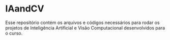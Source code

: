 # IAandCV
Esse repositório contém os arquivos e códigos necessários para rodar os projetos de Inteligência Artificial e Visão Computacional desenvolvidos para o curso. 
